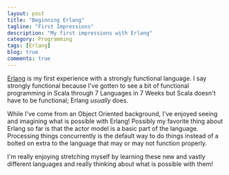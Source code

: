```yaml
---
layout: post
title: "Beginning Erlang"
tagline: "First Impressions"
description: "My first impressions with Erlang"
category: Programming
tags: [Erlang]
blog: true
comments: true
---
```


[Erlang][] is my first experience with a strongly functional language. I say strongly functional because I've gotten to see a bit of functional programming in Scala through 7 Languages in 7 Weeks but Scala doesn't have to be functional; Erlang *usually* does.

[Erlang]: http://www.erlang.org/

While I've come from an Object Oriented background, I've enjoyed seeing and imagining what is possible with Erlang!  Possibly my favorite thing about Erlang so far is that the actor model is a basic part of the language.  Processing things concurrently is the default way to do things instead of a bolted on extra to the language that may or may not function properly.

I'm really enjoying stretching myself by learning these new and vastly different languages and really thinking about what is possible with them!